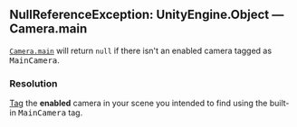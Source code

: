 ## NullReferenceException: UnityEngine.Object — Camera.main

[`Camera.main`](https://docs.unity3d.com/ScriptReference/Camera-main.html) will return `null` if there isn't an enabled camera tagged as <kbd>MainCamera</kbd>.  

### Resolution
[Tag](https://docs.unity3d.com/Manual/Tags.html) the **enabled** camera in your scene you intended to find using the built-in <kbd>MainCamera</kbd> tag.